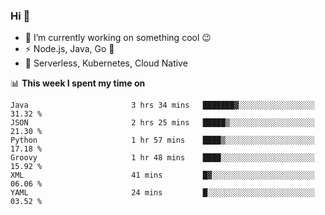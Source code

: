 ### Hi 👋

<!--
**nodejh/nodejh** is a ✨ _special_ ✨ repository because its `README.md` (this file) appears on your GitHub profile.

Here are some ideas to get you started:

- 🔭 I’m currently working on ...
- 🌱 I’m currently learning ...
- 👯 I’m looking to collaborate on ...
- 🤔 I’m looking for help with ...
- 💬 Ask me about ...
- 📫 How to reach me: ...
- 😄 Pronouns: ...
- ⚡ Fun fact: ...
-->

- 🔭 I’m currently working on something cool :wink:
- ⚡ Node.js, Java, Go :thought_balloon:
- 🤖 Serverless, Kubernetes, Cloud Native

📊 **This week I spent my time on**

<!--START_SECTION:waka-->

```text
Java                       3 hrs 34 mins   ███████▓░░░░░░░░░░░░░░░░░   31.32 %
JSON                       2 hrs 25 mins   █████▒░░░░░░░░░░░░░░░░░░░   21.30 %
Python                     1 hr 57 mins    ████▒░░░░░░░░░░░░░░░░░░░░   17.18 %
Groovy                     1 hr 48 mins    ████░░░░░░░░░░░░░░░░░░░░░   15.92 %
XML                        41 mins         █▓░░░░░░░░░░░░░░░░░░░░░░░   06.06 %
YAML                       24 mins         █░░░░░░░░░░░░░░░░░░░░░░░░   03.52 %
```

<!--END_SECTION:waka-->


<!--
:traffic_light: **Visitors**

![visitors](https://visitor-badge.glitch.me/badge?page_id=nodejh.nodejh)
-->
